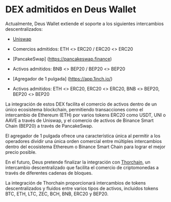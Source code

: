 # DEX admitidos en Deus Wallet

Actualmente, Deus Wallet extiende el soporte a los siguientes intercambios descentralizados:

- [Uniswap](https://uniswap.org)
 - Comercios admitidos: ETH <> ERC20 / ERC20 <> ERC20

- [PancakeSwap] (https://pancakeswap.finance)
 - Activos admitidos: BNB <> BEP20 / BEP20 <> BEP20

- [Agregador de 1 pulgada] (https://app.1inch.io/)
 - Activos admitidos: ETH <> ERC20, ERC20 <> ERC20, BNB <> BEP20, BEP20 <> BEP20

La integración de estos DEX facilita el comercio de activos dentro de un único ecosistema blockchain, permitiendo transacciones como el intercambio de Ethereum (ETH) por varios tokens ERC20 como USDT, UNI o AAVE a través de Uniswap, y el comercio de activos de Binance Smart Chain (BEP20) a través de PancakeSwap.

El agregador de 1 pulgada ofrece una característica única al permitir a los operadores dividir una única orden comercial entre múltiples intercambios dentro del ecosistema Ethereum o Binance Smart Chain para lograr el mejor precio posible.

En el futuro, Deus pretende finalizar la integración con [Thorchain](https://thorchain.org), un intercambio descentralizado que facilita el comercio de criptomonedas a través de diferentes cadenas de bloques.

La integración de Thorchain proporcionará intercambios de tokens descentralizados y fluidos entre varios tipos de activos, incluidos tokens BTC, ETH, LTC, ZEC, BCH, BNB, ERC20 y BEP20.